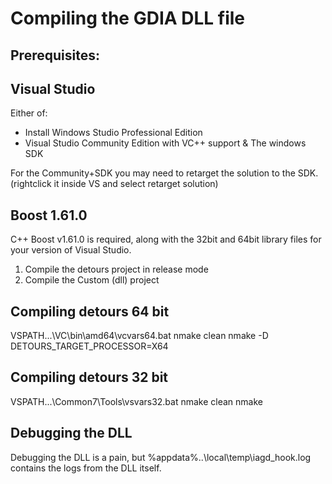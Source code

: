 
# Compiling the GDIA DLL file
## Prerequisites:
## Visual Studio
Either of:
* Install Windows Studio Professional Edition 
* Visual Studio Community Edition with VC++ support & The windows SDK

For the Community+SDK you may need to retarget the solution to the SDK. (rightclick it inside VS and select retarget solution)

## Boost 1.61.0
C++ Boost v1.61.0 is required, along with the 32bit and 64bit library files for your version of Visual Studio.


1. Compile the detours project in release mode
2. Compile the Custom (dll) project


## Compiling detours 64 bit
VSPATH...\VC\bin\amd64\vcvars64.bat
nmake clean
nmake -D DETOURS_TARGET_PROCESSOR=X64

## Compiling detours 32 bit
VSPATH...\Common7\Tools\vsvars32.bat
nmake clean
nmake

## Debugging the DLL
Debugging the DLL is a pain, but %appdata%\..\local\temp\iagd_hook.log contains the logs from the DLL itself.